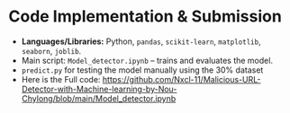 # Code Implementation & Submission

* **Languages/Libraries:** Python, `pandas`, `scikit‑learn`, `matplotlib`, `seaborn`, `joblib`.  
* Main script: `Model_detector.ipynb` – trains and evaluates the model.
* `predict.py` for testing the model manually using the 30% dataset
* Here is the Full code: https://github.com/Nxcl-11/Malicious-URL-Detector-with-Machine-learning-by-Nou-Chylong/blob/main/Model_detector.ipynb

